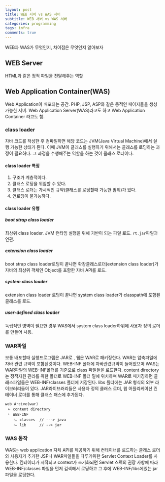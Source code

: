 ```yaml
---
layout: post
title: WEB 서버 vs WAS 서버
subtitle: WEB 서버 vs WAS 서버
categories: programming
tags: infra
comments: true
---
```


WEB과 WAS가 무엇인지, 차이점은 무엇인지 알아보자

## WEB Server
HTML과 같은 정적 파일을 전달해주는 역할

## Web Application Container(WAS)
Web Application이 배포되는 공간. PHP, JSP, ASP와 같은 동적인 페이지들을 생성 가능한 서버. Web Application Server(WAS)라고도 하고 Web Application Container 라고도 함. 

### class loader
자바 코드를 작성한 후 컴파일하면 해당 코드는 JVM(Java Virtual Machine)에서 실행 가능한 상태가 된다. 이때 JVM이 클래스를 실행하기 위해서는 클래스를 로딩하는 과정이 필요하다. 그 과정을 수행해주는 역할을 하는 것이 클래스 로더이다. 

#### class loader 특징
1. 구조가 계층적이다.  
2. 클래스 로딩을 위임할 수 있다.
3. 클래스 로더는 가시적인 규약(클래스를 로딩할때 가능한 범위)가 있다.
4. 언로딩이 불가능하다.       

#### class loader 유형
##### boot strap class loader
최상위 class loader. JVM 런타임 실행을 위해 기반이 되는 파일 로드. `rt.jar`파일과 연관.
##### extension class loader
boot strap class loader로딩이 끝나면 확장클래스로더(extension class loader)가 자바의 최상위 객체인 Object를 포함한 자바 API를 로드. 
##### system class loader
extension class loader 로딩이 끝나면 system class loader가 classpath에 포함된 클래스를 로드.
##### user-defined class loader
독립적인 영역이 필요한 경우 WAS에서 system class loader하위에 사용자 정의 로더를 만들어 사용. 

### WAR파일
보통 배포할때 실행프로그램은 JAR로 , 웹은 WAR로 패키징한다. WAR는 압축파일에 자바 관련 규약이 포함된것이다. WEB-INF 폴더에 자바관련규약이 들어있으며 WAS는 WAR파일의 WEB-INF폴더를 기준으로 class 파일들을 로드한다. content directory는 정적자원 관리를 위한 폴더로 WEB-INF 폴더 밑에 위치하며 WAR로 패키징하면 클래스파일들은 WEB-INF\classes 폴더에 저장된다. libs 폴더에는 JAR 형식의 외부 라이브러리들이 있다. JAR라이브러리들은 사용자 정의 클래스 로더, 웹 어플리케이션 컨테이너 로더를 통해 클래스 패스에 추가된다.  
```
web Arcive(war)  
 ㄴ content directory  
 ㄴ WEB-INF  
    ㄴ classes  // ---> java  
    ㄴ lib      // --> jar  
```

### WAS 동작
WAS는 web application 자체 API를 제공하기 위해 컨테이너를 로드하는 클래스 로더와 사용자가 추가한 JSP나 WAR파일들을 다루기위한 Servlet Context Loader를 사용한다. 컨테이너가 시작되고 context가 초기화되면 Servlet 스펙의 권장 사항에 따라 WEB-INF/classes 파일을 먼저 검색해서 로딩하고 그 후에 WEB-INF/libs에있는 jar파일을 로딩한다. 